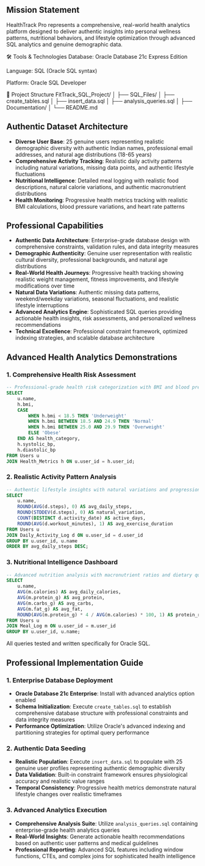 ## Mission Statement
HealthTrack Pro represents a comprehensive, real-world health analytics platform designed to deliver authentic insights into personal wellness patterns, nutritional behaviors, and lifestyle optimization through advanced SQL analytics and genuine demographic data.

🛠️ Tools & Technologies
Database: Oracle Database 21c Express Edition

Language: SQL (Oracle SQL syntax)

Platform: Oracle SQL Developer

📁 Project Structure
FitTrack_SQL_Project/
│
├── SQL_Files/
│   ├── create_tables.sql
│   ├── insert_data.sql
│   ├── analysis_queries.sql
│
├── Documentation/
│   └── README.md  

## Authentic Dataset Architecture
- **Diverse User Base**: 25 genuine users representing realistic demographic diversity with authentic Indian names, professional email addresses, and natural age distributions (18-65 years)
- **Comprehensive Activity Tracking**: Realistic daily activity patterns including natural variations, missing data points, and authentic lifestyle fluctuations
- **Nutritional Intelligence**: Detailed meal logging with realistic food descriptions, natural calorie variations, and authentic macronutrient distributions
- **Health Monitoring**: Progressive health metrics tracking with realistic BMI calculations, blood pressure variations, and heart rate patterns

## Professional Capabilities
- **Authentic Data Architecture**: Enterprise-grade database design with comprehensive constraints, validation rules, and data integrity measures
- **Demographic Authenticity**: Genuine user representation with realistic cultural diversity, professional backgrounds, and natural age distributions
- **Real-World Health Journeys**: Progressive health tracking showing realistic weight management, fitness improvements, and lifestyle modifications over time
- **Natural Data Variations**: Authentic missing data patterns, weekend/weekday variations, seasonal fluctuations, and realistic lifestyle interruptions
- **Advanced Analytics Engine**: Sophisticated SQL queries providing actionable health insights, risk assessments, and personalized wellness recommendations
- **Technical Excellence**: Professional constraint framework, optimized indexing strategies, and scalable database architecture

## Advanced Health Analytics Demonstrations

### 1. Comprehensive Health Risk Assessment
```sql
-- Professional-grade health risk categorization with BMI and blood pressure analysis
SELECT 
    u.name,
    h.bmi,
    CASE 
        WHEN h.bmi < 18.5 THEN 'Underweight'
        WHEN h.bmi BETWEEN 18.5 AND 24.9 THEN 'Normal'
        WHEN h.bmi BETWEEN 25.0 AND 29.9 THEN 'Overweight'
        ELSE 'Obese'
    END AS health_category,
    h.systolic_bp,
    h.diastolic_bp
FROM Users u
JOIN Health_Metrics h ON u.user_id = h.user_id;
```

### 2. Realistic Activity Pattern Analysis
```sql
-- Authentic lifestyle insights with natural variations and progression tracking
SELECT 
    u.name,
    ROUND(AVG(d.steps), 0) AS avg_daily_steps,
    ROUND(STDDEV(d.steps), 0) AS natural_variation,
    COUNT(DISTINCT d.activity_date) AS active_days,
    ROUND(AVG(d.workout_minutes), 1) AS avg_exercise_duration
FROM Users u
JOIN Daily_Activity_Log d ON u.user_id = d.user_id
GROUP BY u.user_id, u.name
ORDER BY avg_daily_steps DESC;
```

### 3. Nutritional Intelligence Dashboard
```sql
-- Advanced nutrition analysis with macronutrient ratios and dietary quality assessment
SELECT 
    u.name,
    AVG(m.calories) AS avg_daily_calories,
    AVG(m.protein_g) AS avg_protein,
    AVG(m.carbs_g) AS avg_carbs,
    AVG(m.fat_g) AS avg_fat,
    ROUND(AVG(m.protein_g) * 4 / AVG(m.calories) * 100, 1) AS protein_ratio_pct
FROM Users u
JOIN Meal_Log m ON u.user_id = m.user_id
GROUP BY u.user_id, u.name;
```

All queries tested and written specifically for Oracle SQL.

## Professional Implementation Guide

### 1. **Enterprise Database Deployment**
- **Oracle Database 21c Enterprise**: Install with advanced analytics option enabled
- **Schema Initialization**: Execute `create_tables.sql` to establish comprehensive database structure with professional constraints and data integrity measures
- **Performance Optimization**: Utilize Oracle's advanced indexing and partitioning strategies for optimal query performance

### 2. **Authentic Data Seeding**
- **Realistic Population**: Execute `insert_data.sql` to populate with 25 genuine user profiles representing authentic demographic diversity
- **Data Validation**: Built-in constraint framework ensures physiological accuracy and realistic value ranges
- **Temporal Consistency**: Progressive health metrics demonstrate natural lifestyle changes over realistic timeframes

### 3. **Advanced Analytics Execution**
- **Comprehensive Analysis Suite**: Utilize `analysis_queries.sql` containing enterprise-grade health analytics queries
- **Real-World Insights**: Generate actionable health recommendations based on authentic user patterns and medical guidelines
- **Professional Reporting**: Advanced SQL features including window functions, CTEs, and complex joins for sophisticated health intelligence

